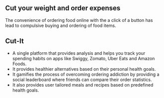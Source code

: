 ## Cut your weight and order expenses

The convenience of ordering food online with the a click of a button has lead to compulsive buying and ordering of food items.

## Cut-It
* A single platform that provides analysis and helps you track your spending habits on apps like Swiggy, Zomato, Uber Eats and Amazon Foods. 
* It provides healthier alternatives based on their personal health goals.
* It gamifies the process of overcoming ordering addiction by providing a social leaderboard where friends can compare their order statistics.
* It also provides user tailored meals and recipes based on predefined health goals.
